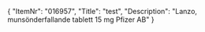 {
  "ItemNr": "016957",
  "Title": "test",
  "Description": "Lanzo, munsönderfallande tablett 15 mg Pfizer AB"
}